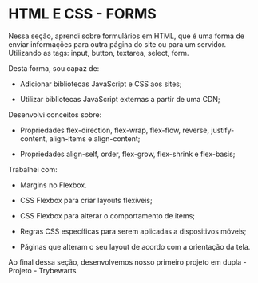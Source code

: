 # HTML E CSS - FORMS

Nessa seção, aprendi sobre formulários em HTML, que é uma forma de enviar informações para outra página do site ou para um servidor. Utilizando as tags: input, button, textarea, select, form.

Desta forma, sou capaz de:

- Adicionar bibliotecas JavaScript e CSS aos sites;

- Utilizar bibliotecas JavaScript externas a partir de uma CDN;

Desenvolvi conceitos sobre:

- Propriedades flex-direction, flex-wrap, flex-flow, reverse, justify-content, align-items e align-content;

- Propriedades align-self, order, flex-grow, flex-shrink e flex-basis;

Trabalhei com: 

- Margins no Flexbox.

- CSS Flexbox para criar layouts flexíveis;

- CSS Flexbox para alterar o comportamento de items;

- Regras CSS específicas para serem aplicadas a dispositivos móveis;

- Páginas que alteram o seu layout de acordo com a orientação da tela.

Ao final dessa seção, desenvolvemos nosso primeiro projeto em dupla - Projeto - Trybewarts 
